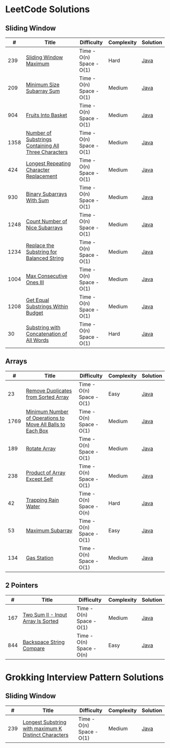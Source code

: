 LeetCode Solutions
========

## Sliding Window
| # | Title | Difficulty | Complexity | Solution |
|---|-------|------------|------|----------|
| 239  | [Sliding Window Maximum](https://leetcode.com/problems/sliding-window-maximum/) | Time - O(n) <br> Space - O(1)| Hard | [Java](./src/main/java/leetcode/SlidingWindowMaximum.java) |
| 209  | [Minimum Size Subarray Sum](https://leetcode.com/problems/minimum-size-subarray-sum/) | Time - O(n) <br> Space - O(1)| Medium | [Java](./src/main/java/leetcode/MinimumSizeSubArraySum.java) |
| 904  | [Fruits Into Basket](https://leetcode.com/problems/fruit-into-baskets/) | Time - O(n) <br> Space - O(1)| Medium | [Java](./src/main/java/leetcode/MinimumSizeSubArraySum.java) |
| 1358  | [Number of Substrings Containing All Three Characters](https://leetcode.com/problems/number-of-substrings-containing-all-three-characters/) | Time - O(n) <br> Space - O(1)| Medium | [Java](./src/main/java/leetcode/CountSubstringContainingAtLeastCharacters.java) |
| 424  | [Longest Repeating Character Replacement](https://leetcode.com/problems/longest-repeating-character-replacement/) | Time - O(n) <br> Space - O(1)| Medium | [Java](./src/main/java/leetcode/LongestRepeatingCharacterReplacement.java) |
| 930  | [Binary Subarrays With Sum](https://leetcode.com/problems/binary-subarrays-with-sum/) | Time - O(n) <br> Space - O(1)| Medium | [Java](./src/main/java/leetcode/BinarySubarraysWithSum.java) |
| 1248  | [Count Number of Nice Subarrays](https://leetcode.com/problems/count-number-of-nice-subarrays/) | Time - O(n) <br> Space - O(1)| Medium | [Java](./src/main/java/leetcode/CountNiceSubArrays.java) |
| 1234  | [Replace the Substring for Balanced String](https://leetcode.com/problems/replace-the-substring-for-balanced-string/) | Time - O(n) <br> Space - O(1)| Medium | [Java](./src/main/java/leetcode/SubstringForBalancedString.java) |
| 1004  | [Max Consecutive Ones III](https://leetcode.com/problems/max-consecutive-ones-iii/) | Time - O(n) <br> Space - O(1)| Medium | [Java](./src/main/java/leetcode/MaxConsecutiveOnes.java) |
| 1208  | [Get Equal Substrings Within Budget](https://leetcode.com/problems/get-equal-substrings-within-budget/) | Time - O(n) <br> Space - O(1)| Medium | [Java](./src/main/java/leetcode/GetEqualSubstringsWithinBudget.java) |
| 30  | [Substring with Concatenation of All Words](https://leetcode.com/problems/substring-with-concatenation-of-all-words/) | Time - O(n) <br> Space - O(1)| Hard | [Java](./src/main/java/leetcode/SubstringWithConcatenationOfAllWords.java) |

## Arrays
| # | Title | Difficulty | Complexity | Solution |
|---|-------|------------|------|----------|
| 23  | [Remove Duplicates from Sorted Array](https://leetcode.com/problems/remove-duplicates-from-sorted-array/) | Time - O(n) <br> Space - O(1)| Easy | [Java](./src/main/java/leetcode/RemoveDuplicatesFromSortedArray.java) |
| 1769 | [Minimum Number of Operations to Move All Balls to Each Box](https://leetcode.com/problems/minimum-number-of-operations-to-move-all-balls-to-each-box/) | Time - O(n) <br> Space - O(1)| Medium | [Java](./src/main/java/leetcode/MinimumNumberOfOperationsToMoveAllBallsToEachBox.java) |
| 189 | [Rotate Array](https://leetcode.com/problems/rotate-array/) | Time - O(n) <br> Space - O(1)| Medium | [Java](./src/main/java/leetcode/RotateArray.java) |
| 238 | [Product of Array Except Self](https://leetcode.com/problems/product-of-array-except-self/) | Time - O(n) <br> Space - O(1)| Medium | [Java](./src/main/java/leetcode/ProductOfArrayExceptSelf.java) |
| 42 | [Trapping Rain Water](https://leetcode.com/problems/trapping-rain-water/) | Time - O(n) <br> Space - O(n)| Hard | [Java](./src/main/java/leetcode/TrappingRainWater.java) |
| 53 | [Maximum Subarray](https://leetcode.com/problems/maximum-subarray/) | Time - O(n) <br> Space - O(1)| Easy | [Java](./src/main/java/leetcode/MaximumSubarray.java) |
| 134 | [Gas Station](https://leetcode.com/problems/gas-station/) | Time - O(n) <br> Space - O(1)| Medium | [Java](./src/main/java/leetcode/GasStation.java) |

## 2 Pointers
| # | Title | Difficulty | Complexity | Solution |
|---|-------|------------|------|----------|
| 167| [Two Sum II - Input Array Is Sorted](https://leetcode.com/problems/two-sum-ii-input-array-is-sorted/) | Time - O(n) <br> Space - O(1)| Medium | [Java](./src/main/java/leetcode/TwoSumII.java) |
| 844| [Backspace String Compare](https://leetcode.com/problems/backspace-string-compare/) | Time - O(n) <br> Space - O(n)| Easy | [Java](./src/main/java/leetcode/BackspaceStringCompare.java) |

Grokking Interview Pattern Solutions
========
## Sliding Window
| # | Title | Difficulty | Complexity | Solution |
|---|-------|------------|------|----------|
| 239  | [Longest Substring with maximum K Distinct Characters](https://www.educative.io/courses/grokking-the-coding-interview/YQQwQMWLx80#Problem-Statement) | Time - O(n) <br> Space - O(1)| Medium | [Java](./src/main/java/leetcode/SlidingWindowMaximum.java) |